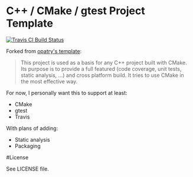 # C++ / CMake / gtest Project Template
[![Travis CI Build Status](https://travis-ci.org/CaioIcy/cpp-cmake-template.svg?branch=master)](https://travis-ci.org/CaioIcy/cpp-cmake-template)

Forked from [opatry's template]:
> This project is used as a basis for any C++ project built with CMake. Its purpose is to provide a full featured (code coverage, unit tests, static analysis, …) and cross platform build. It tries to use CMake in the most effective way.

For now, I personally want this to support at least:
- CMake
- gtest
- Travis

With plans of adding:
- Static analysis
- Packaging

#License

See LICENSE file.

[opatry's template]:https://github.com/opatry/cpp-cmake-template
